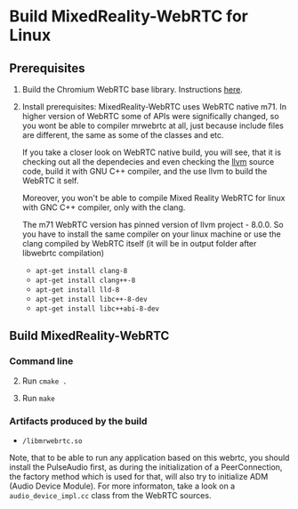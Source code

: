 # Build MixedReality-WebRTC for Linux

## Prerequisites

1. Build the Chromium WebRTC base library. Instructions [here](../libwebrtc/README.md).

2. Install prerequisites:
   MixedReality-WebRTC uses WebRTC native m71. In higher version of WebRTC some of APIs were significally changed, so you wont be able to compiler mrwebrtc at all, just because include files are different, the same as some of the classes and etc.
   
   If you take a closer look on WebRTC native build, you will see, that it is checking out all the dependecies and even checking the [llvm](https://github.com/llvm/llvm-project) source code, build it with GNU C++ compiler, and the use llvm to build the WebRTC it self. 

   Moreover, you won't be able to compile Mixed Reality WebRTC for linux with GNC C++ compiler, only with the clang.

   The m71 WebRTC version has pinned version of llvm project - 8.0.0. So you have to install the same compiler on your linux machine or use the clang compiled by WebRTC itself (it will be in output folder after libwebrtc compilation)
    * `apt-get install clang-8`
    * `apt-get install clang++-8`
    * `apt-get install lld-8`
    * `apt-get install libc++-8-dev`
    * `apt-get install libc++abi-8-dev`

## Build MixedReality-WebRTC

### Command line

2. Run `cmake .`

2. Run `make`

### Artifacts produced by the build

* `/libmrwebrtc.so`

Note, that to be able to run any application based on this webrtc, you should install the PulseAudio first, as during the initialization of a PeerConnection, the factory method which is used for that, will also try to initialize ADM (Audio Device Module). For more informaton, take a look on a `audio_device_impl.cc` class from the WebRTC sources.
